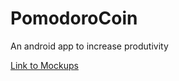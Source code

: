 # PomodoroCoin
An android app to increase produtivity

[Link to Mockups](https://www.fluidui.com/editor/live/preview/cF9BVHVEc21ibTZuTE1VVjhUclVjUzJIVG9zZFhkQUNyeA==)
